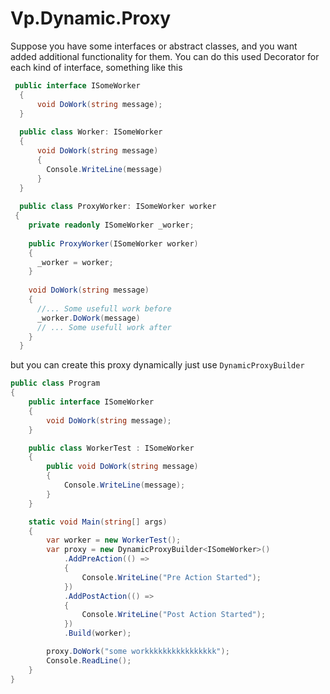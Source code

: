 # Vp.Dynamic.Proxy

Suppose you have some interfaces or abstract classes, and you want added additional functionality for them. You can do this used Decorator for each kind of interface, something like this 
```csharp
 public interface ISomeWorker
  {
      void DoWork(string message);
  }
  
  public class Worker: ISomeWorker
  {
      void DoWork(string message)
      {
        Console.WriteLine(message)
      }
  }
  
  public class ProxyWorker: ISomeWorker worker
 {
    private readonly ISomeWorker _worker;
    
    public ProxyWorker(ISomeWorker worker)
    {
      _worker = worker;
    }
    
    void DoWork(string message)
    {
      //... Some usefull work before
      _worker.DoWork(message)
      // ... Some usefull work after
    }
  }
```
but you can create this proxy dynamically just use ```DynamicProxyBuilder```

```csharp
public class Program
{
    public interface ISomeWorker
    {
        void DoWork(string message);
    }

    public class WorkerTest : ISomeWorker
    { 
        public void DoWork(string message)
        {                
            Console.WriteLine(message);
        }
    }

    static void Main(string[] args)
    {
        var worker = new WorkerTest();
        var proxy = new DynamicProxyBuilder<ISomeWorker>()
            .AddPreAction(() =>
            {
                Console.WriteLine("Pre Action Started");
            })
            .AddPostAction(() =>
            {
                Console.WriteLine("Post Action Started");
            })
            .Build(worker);

        proxy.DoWork("some workkkkkkkkkkkkkkkk");
        Console.ReadLine();
    }
}
```
